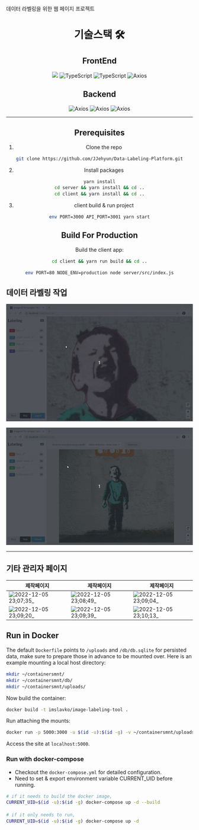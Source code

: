 데이터 라벨링을 위한 웹 페이지 프로젝트
<center>

# 기술스택 🛠

## FrontEnd

<div style={display:flex}>
<img src="https://img.shields.io/badge/React-3776AB?style=for-the-badge&logo=React&logoColor=white">
<img alt="TypeScript" src="https://img.shields.io/badge/TypeScript-3178C6?style=for-the-badge&logo=TypeScript&logoColor=white">
<img alt="TypeScript" src="https://img.shields.io/badge/recoil-FAB040?style=for-the-badge&logo=Litecoin&logoColor=white">
<img alt="Axios" src="https://img.shields.io/badge/Axios-5A29E4?style=for-the-badge&logo=Axios&logoColor=white">
<div>


## Backend

<div style={display:flex}>
<img alt="Axios" src="https://img.shields.io/badge/Express-000000?style=for-the-badge&logo=Express&logoColor=white">
<img alt="Axios" src="https://img.shields.io/badge/MariaDB-003545?style=for-the-badge&logo=MariaDB&logoColor=white">
<img alt="Axios" src="https://img.shields.io/badge/Docker-2496ED?style=for-the-badge&logo=Docker&logoColor=white">
<div>
  
---

  
## Prerequisites

1. Clone the repo

```bash
git clone https://github.com/JJehyun/Data-Labeling-Platform.git
```

2. Install packages

```bash
yarn install
cd server && yarn install && cd ..
cd client && yarn install && cd ..
```

3. client build & run project

```bash
env PORT=3000 API_PORT=3001 yarn start
```

## Build For Production

Build the client app:

```bash
cd client && yarn run build && cd ..
```

```bash
env PORT=80 NODE_ENV=production node server/src/index.js
```
  
</center>

## 데이터 라벨링 작업



![](./client/src/help/tutorial/auto-tracing.gif)

![](./client/src/help/tutorial/ml-semantic-segmentation.gif)


---

## 기타 관리자 페이지

| 제작페이지    | 제작페이지    | 제작페이지    |
| ------- | ------- | ------- |
| ![2022-12-05 23;07;35_](https://user-images.githubusercontent.com/86187456/205658996-4fd5cccb-7764-4753-91b8-8bce378f8156.png) | ![2022-12-05 23;08;49_](https://user-images.githubusercontent.com/86187456/205659003-42e8dfc8-6d34-400a-9908-6564b3d3f566.png) | ![2022-12-05 23;09;04_](https://user-images.githubusercontent.com/86187456/205659010-2e7e8f0f-17da-4199-8796-9af210ab6870.png) |
  |![2022-12-05 23;09;20_](https://user-images.githubusercontent.com/86187456/205659021-3dee14ff-f60d-4dca-8944-19995dc00932.png)| ![2022-12-05 23;09;39_](https://user-images.githubusercontent.com/86187456/205659036-a854da08-9b6f-4df5-8add-7fafeb091c3c.png) | ![2022-12-05 23;10;13_](https://user-images.githubusercontent.com/86187456/205659042-1269a947-2e58-4dc6-a9a6-cfc3fa186211.png) |

## Run in Docker

The default `Dockerfile` points to `/uploads` and `/db/db.sqlite` for persisted data, make sure to prepare those in advance to be mounted over. Here is an example mounting a local host directory:

```bash
mkdir ~/containersmnt/
mkdir ~/containersmnt/db/
mkdir ~/containersmnt/uploads/
```

Now build the container:

```bash
docker build -t imslavko/image-labeling-tool .
```

Run attaching the mounts:

```bash
docker run -p 5000:3000 -u $(id -u):$(id -g) -v ~/containersmnt/uploads:/uploads -v ~/containersmnt/db:/db -d imslavko/image-labeling-tool
```

Access the site at `localhost:5000`.

### Run with docker-compose

- Checkout the `docker-compose.yml` for detailed configuration.
- Need to set & export environment variable CURRENT_UID before running.

```bash
# if it needs to build the docker image,
CURRENT_UID=$(id -u):$(id -g) docker-compose up -d --build

# if it only needs to run,
CURRENT_UID=$(id -u):$(id -g) docker-compose up -d
```
